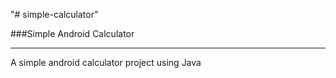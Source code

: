 "# simple-calculator" 

###Simple Android Calculator

---

A simple android calculator project using Java
